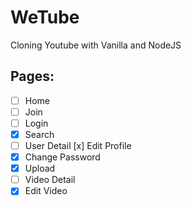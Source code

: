 # WeTube

Cloning Youtube with Vanilla and NodeJS

## Pages:

- [ ] Home
- [ ] Join
- [ ] Login
- [x] Search
- [ ] User Detail
  [x] Edit Profile
- [x] Change Password
- [x] Upload
- [ ] Video Detail
- [x] Edit Video